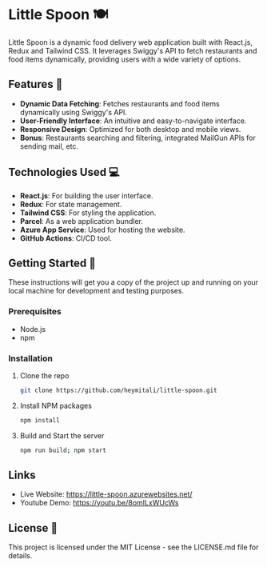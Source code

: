 # Little Spoon 🍽️

Little Spoon is a dynamic food delivery web application built with React.js, Redux and Tailwind CSS. It leverages Swiggy's API to fetch restaurants and food items dynamically, providing users with a wide variety of options.

## Features 🌟

- **Dynamic Data Fetching**: Fetches restaurants and food items dynamically using Swiggy's API.
- **User-Friendly Interface**: An intuitive and easy-to-navigate interface.
- **Responsive Design**: Optimized for both desktop and mobile views.
- **Bonus**: Restaurants searching and filtering, integrated MailGun APIs for sending mail, etc.

## Technologies Used 💻

- **React.js**: For building the user interface.
- **Redux**: For state management.
- **Tailwind CSS**: For styling the application.
- **Parcel**: As a web application bundler.
- **Azure App Service**: Used for hosting the website.
- **GitHub Actions**: CI/CD tool.

## Getting Started 🚀

These instructions will get you a copy of the project up and running on your local machine for development and testing purposes.

### Prerequisites

- Node.js
- npm

### Installation

1. Clone the repo
   ```sh
   git clone https://github.com/heymitali/little-spoon.git
   ```
2. Install NPM packages

   ```sh
   npm install
   ```

3. Build and Start the server
   ```sh
   npm run build; npm start
   ```

## Links

- Live Website: https://little-spoon.azurewebsites.net/
- Youtube Demo: https://youtu.be/8omILxWUcWs

## License 📄

This project is licensed under the MIT License - see the LICENSE.md file for details.
